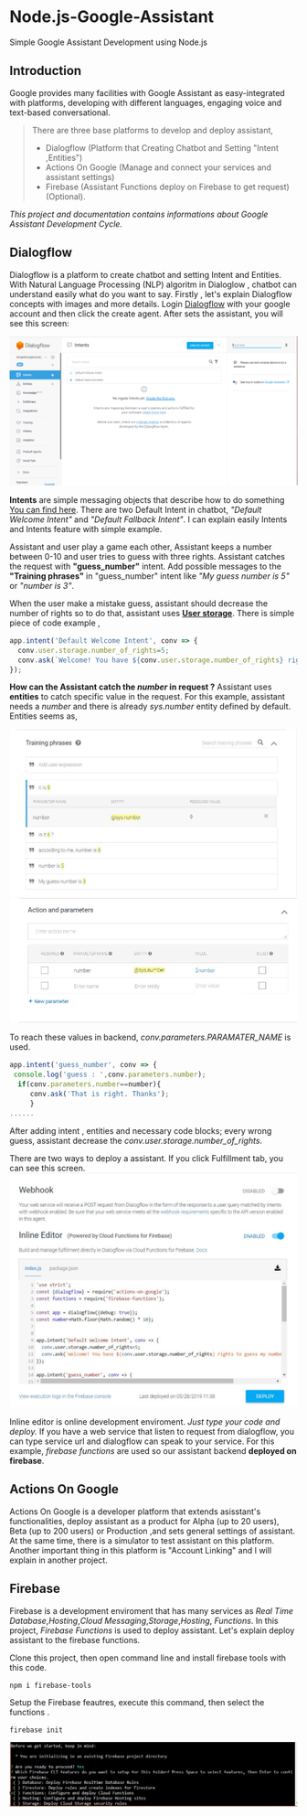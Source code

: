 # Node.js-Google-Assistant
Simple Google Assistant Development using Node.js

## Introduction
Google provides many facilities with Google Assistant as easy-integrated with platforms, developing with different languages, engaging voice and text-based conversational.

>There are three base platforms to develop and deploy assistant,
> * Dialogflow (Platform that Creating Chatbot and Setting "Intent ,Entities")
> * Actions On Google (Manage and connect your services and assistant settings)
> * Firebase (Assistant Functions deploy on Firebase to get request)(Optional).

*This project and documentation contains informations about Google Assistant Development Cycle.*

## Dialogflow
Dialogflow is a platform to create chatbot and setting Intent and Entities. With Natural Language Processing (NLP) algoritm in Dialoglow , chatbot can understand easily what do you want to say.
Firstly , let's explain Dialogflow concepts with images and more details. 
Login [Dialogflow](https://dialogflow.com/) with your google account and then click the create agent. After sets the assistant, you will see this screen:

![Screenshot](dialogflow.png)

**Intents** are simple messaging objects that describe how to do something [You can find here](https://developers.google.com/actions/reference/rest/intents).
There are two Default Intent in chatbot, *"Default Welcome Intent"* and *"Default Fallback Intent"*. I can explain easily Intents and Intents feature with simple example. 

Assistant and user play a game each other, Assistant keeps a number between 0-10 and user tries to guess with three rights. Assistant catches the request with **"guess_number"** intent. Add possible messages to the  **"Training phrases"** in "guess_number" intent like *"My guess number is 5"* or *"number is 3"*. 

When the user make a mistake guess, assistant should decrease the number of rights so to do that, assistant uses [**User storage**](https://developers.google.com/actions/assistant/save-data). There is simple piece of code example , 

```javascript
app.intent('Default Welcome Intent', conv => {
  conv.user.storage.number_of_rights=5;
  conv.ask(`Welcome! You have ${conv.user.storage.number_of_rights} rights to guess my number. Say a number.`);
});
```
**How can the Assistant catch the *number* in request ?**
Assistant uses **entities** to catch specific value in the request. For this example, assistant needs a *number* and there is already  *sys.number* entity defined by default. Entities seems as,

![Entities in Training Phases](trainigphases.JPG)
![Actions and Paramaters](actionsandparamaters.JPG)

To reach these values in backend, *conv.parameters.PARAMATER_NAME* is used.

```javascript
app.intent('guess_number', conv => {
 console.log('guess : ',conv.parameters.number);
  if(conv.parameters.number==number){
     conv.ask('That is right. Thanks');
     }
......
```
After adding intent , entities and necessary code blocks; every wrong guess, assistant decrease the *conv.user.storage.number_of_rights*.

There are two ways to deploy a assistant. If you click Fulfillment tab, you can see this screen. 
![Fulfillment](Fulfillment.JPG)

Inline editor is online development enviroment. *Just type your code and deploy.*
If you have a web service that listen to request from dialogflow, you can type service url and dialogflow can speak to your service.
For this example, *firebase functions* are used so our assistant backend **deployed on firebase**.

## Actions On Google
Actions On Google is a developer platform that extends asisstant's functionalities, deploy assistant as a product for Alpha (up to 20 users), Beta (up to 200 users) or Production ,and sets general settings of assistant. At the same time, there is a simulator to test assistant on this platform. Another important thing in this platform is "Account Linking" and I will explain in another project. 

## Firebase

Firebase is a development enviroment that has many services as *Real Time Database*,*Hosting*,*Cloud Messaging*,*Storage*,*Hosting*, *Functions*. In this project, *Firebase Functions* is used to deploy assistant. Let's explain deploy assistant to the firebase functions. 

Clone this project, then open command line and install firebase tools with this code.
```shell
npm i firebase-tools
```
Setup the Firebase feautres, execute this command, then select the functions .
```shell
firebase init
```
![Firebase CLI](firebase-cli.JPG)




 
